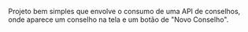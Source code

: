 Projeto bem simples que envolve o consumo de uma API de conselhos, onde aparece um conselho na tela e um botão de "Novo Conselho".
